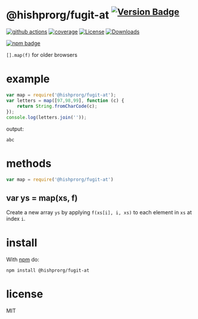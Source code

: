 # @hishprorg/fugit-at <sup>[![Version Badge][npm-version-svg]][package-url]</sup>

[![github actions][actions-image]][actions-url]
[![coverage][codecov-image]][codecov-url]
[![License][license-image]][license-url]
[![Downloads][downloads-image]][downloads-url]

[![npm badge][npm-badge-png]][package-url]

`[].map(f)` for older browsers

# example

``` js
var map = require('@hishprorg/fugit-at');
var letters = map([97,98,99], function (c) {
	return String.fromCharCode(c);
});
console.log(letters.join(''));
```

output:

```
abc
```

# methods

``` js
var map = require('@hishprorg/fugit-at')
```

## var ys = map(xs, f)

Create a new array `ys` by applying `f(xs[i], i, xs)` to each element in `xs` at
index `i`.

# install

With [npm](https://npmjs.org) do:

```
npm install @hishprorg/fugit-at
```

# license

MIT

[package-url]: https://npmjs.org/package/@hishprorg/fugit-at
[npm-version-svg]: https://versionbadg.es/ljharb/@hishprorg/fugit-at.svg
[deps-svg]: https://david-dm.org/ljharb/@hishprorg/fugit-at.svg
[deps-url]: https://david-dm.org/ljharb/@hishprorg/fugit-at
[dev-deps-svg]: https://david-dm.org/ljharb/@hishprorg/fugit-at/dev-status.svg
[dev-deps-url]: https://david-dm.org/ljharb/@hishprorg/fugit-at#info=devDependencies
[npm-badge-png]: https://nodei.co/npm/@hishprorg/fugit-at.png?downloads=true&stars=true
[license-image]: https://img.shields.io/npm/l/@hishprorg/fugit-at.svg
[license-url]: LICENSE
[downloads-image]: https://img.shields.io/npm/dm/@hishprorg/fugit-at.svg
[downloads-url]: https://npm-stat.com/charts.html?package=@hishprorg/fugit-at
[codecov-image]: https://codecov.io/gh/ljharb/@hishprorg/fugit-at/branch/main/graphs/badge.svg
[codecov-url]: https://app.codecov.io/gh/ljharb/@hishprorg/fugit-at/
[actions-image]: https://img.shields.io/endpoint?url=https://github-actions-badge-u3jn4tfpocch.runkit.sh/ljharb/@hishprorg/fugit-at
[actions-url]: https://github.com/hishprorg/fugit-at/actions
